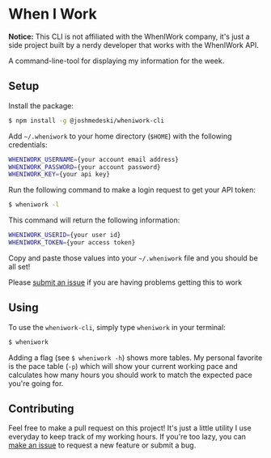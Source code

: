 # When I Work

**Notice:** This CLI is not affiliated with the WhenIWork company, it's just a side project built by a nerdy developer that works with the WhenIWork API.

A command-line-tool for displaying my information for the week.

## Setup

Install the package:

```bash
$ npm install -g @joshmedeski/wheniwork-cli
```

Add `~/.wheniwork` to your home directory (`$HOME`) with the following credentials:

```bash
WHENIWORK_USERNAME={your account email address}
WHENIWORK_PASSWORD={your account password}
WHENIWORK_KEY={your api key}
```

Run the following command to make a login request to get your API token:

```bash
$ wheniwork -l
```

This command will return the following information:

```bash
WHENIWORK_USERID={your user id}
WHENIWORK_TOKEN={your access token}
```

Copy and paste those values into your `~/.wheniwork` file and you should be all set!

Please [submit an issue](https://github.com/joshmedeski/wheniwork-cli/issues/new) if you are having problems getting this to work

## Using

To use the `wheniwork-cli`, simply type `wheniwork` in your terminal:

```bash
$ wheniwork
```

Adding a flag (see `$ wheniwork -h`) shows more tables. My personal favorite is the pace table (`-p`) which will show your current working pace and calculates how many hours you should work to match the expected pace you're going for.

## Contributing

Feel free to make a pull request on this project! It's just a little utility I use everyday to keep track of my working hours. If you're too lazy, you can [make an issue](https://github.com/joshmedeski/wheniwork-cli/issues/new) to request a new feature or submit a bug.
